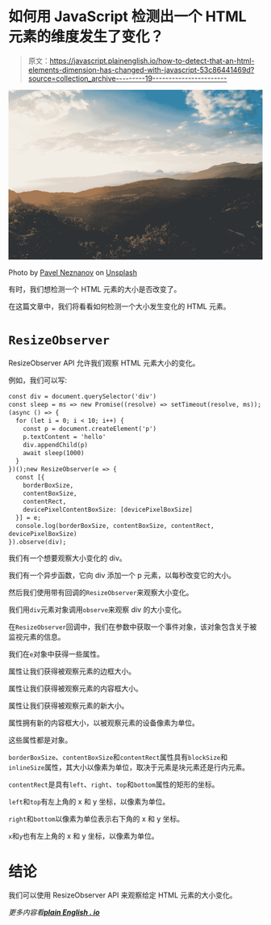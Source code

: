 # 如何用 JavaScript 检测出一个 HTML 元素的维度发生了变化？

> 原文：<https://javascript.plainenglish.io/how-to-detect-that-an-html-elements-dimension-has-changed-with-javascript-53c86441469d?source=collection_archive---------19----------------------->

![](img/ba37396469c7ad45c814fa2c99e5d027.png)

Photo by [Pavel Neznanov](https://unsplash.com/@npi?utm_source=medium&utm_medium=referral) on [Unsplash](https://unsplash.com?utm_source=medium&utm_medium=referral)

有时，我们想检测一个 HTML 元素的大小是否改变了。

在这篇文章中，我们将看看如何检测一个大小发生变化的 HTML 元素。

# `ResizeObserver`

ResizeObserver API 允许我们观察 HTML 元素大小的变化。

例如，我们可以写:

```
const div = document.querySelector('div')
const sleep = ms => new Promise((resolve) => setTimeout(resolve, ms));(async () => {
  for (let i = 0; i < 10; i++) {
    const p = document.createElement('p')
    p.textContent = 'hello'
    div.appendChild(p)
    await sleep(1000)
  }
})();new ResizeObserver(e => {
  const [{
    borderBoxSize,
    contentBoxSize,
    contentRect,
    devicePixelContentBoxSize: [devicePixelBoxSize]
  }] = e;
  console.log(borderBoxSize, contentBoxSize, contentRect, devicePixelBoxSize)
}).observe(div);
```

我们有一个想要观察大小变化的 div。

我们有一个异步函数，它向 div 添加一个 p 元素，以每秒改变它的大小。

然后我们使用带有回调的`ResizeObserver`来观察大小变化。

我们用`div`元素对象调用`observe`来观察 div 的大小变化。

在`ResizeObserver`回调中，我们在参数中获取一个事件对象，该对象包含关于被监视元素的信息。

我们在`e`对象中获得一些属性。

属性让我们获得被观察元素的边框大小。

属性让我们获得被观察元素的内容框大小。

属性让我们获得被观察元素的新大小。

属性拥有新的内容框大小，以被观察元素的设备像素为单位。

这些属性都是对象。

`borderBoxSize`、`contentBoxSize`和`contentRect`属性具有`blockSize`和`inlineSize`属性，其大小以像素为单位，取决于元素是块元素还是行内元素。

`contentRect`是具有`left`、`right`、`top`和`bottom`属性的矩形的坐标。

`left`和`top`有左上角的 x 和 y 坐标，以像素为单位。

`right`和`bottom`以像素为单位表示右下角的 x 和 y 坐标。

`x`和`y`也有左上角的 x 和 y 坐标，以像素为单位。

# 结论

我们可以使用 ResizeObserver API 来观察给定 HTML 元素的大小变化。

*更多内容看*[***plain English . io***](http://plainenglish.io/)